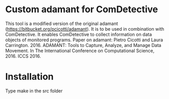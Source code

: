 Custom adamant for ComDetective
===============
This tool is a modified version of the original adamant (https://bitbucket.org/pcicotti/adamant). It is to be used in combination with ComDetective. It enables ComDetective to collect information on data objects of monitored programs. Paper on adamant: Pietro Cicotti and Laura Carrington. 2016. ADAMANT: Tools to Capture, Analyze, and Manage Data Movement. In The International Conference on Computational Science, 2016. ICCS 2016.

Installation
===============
Type make in the src folder

